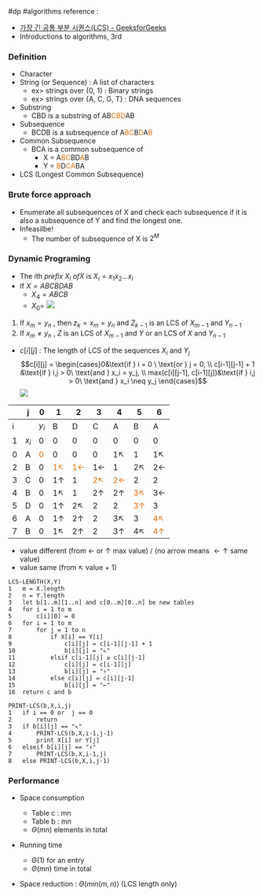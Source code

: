 #dp #algorithms 
reference : 
- [가장 긴 공통 부분 시퀀스(LCS) - GeeksforGeeks](https://www.geeksforgeeks.org/longest-common-subsequence-dp-4/?ref=header_outind)
- Introductions to algorithms, 3rd

### Definition
- Character
- String (or Sequence) : A list of characters
	- ex> strings over {0, 1} : Binary strings
	- ex> strings over {A, C, G, T} : DNA sequences
- Substring
	- CBD is a substring of AB<font color="#e36c09">CBD</font>AB
- Subsequence
	- BCDB is a subsequence of A<font color="#e36c09">BC</font>B<font color="#e36c09">D</font>A<font color="#e36c09">B</font>
- Common Subsequence
	- BCA is a common subsequence of 
		- X = A<font color="#e36c09">BC</font>BD<font color="#e36c09">A</font>B
		- Y = <font color="#e36c09">B</font>D<font color="#e36c09">CA</font>BA
- LCS (Longest Common Subsequence)

### Brute force approach
- Enumerate all subsequences of X and check each subsequence if it is also a subsequence of Y and find the longest one.
- Infeasilbe!
	- The number of subsequence of X is $2^M$

### Dynamic Programing
- The $i$th $prefix\ X_i\ of X$ is $X_i =x_1x_2...x_i$
- If $X = ABCBDAB$
	- $X_4=ABCB$
	- $X_0=$
![](https://media.geeksforgeeks.org/wp-content/uploads/20240806161758/Longest-Common-Subsequence.webp)
1. If $x_m = y_n$ , then $z_k=x_m=y_n$ and $Z_{k-1}$ is an LCS of $X_{m-1}$ and $Y_{n-1}$
2. If $x_m \neq y_n$ , $Z$ is an LCS of $X_{m-1}$ and $Y$ or an LCS of $X$ and $Y_{n-1}$
- $c[i][j]$ : The length of LCS of the sequences $X_i$ and $Y_j$
$$c[i][j] = \begin{cases}0&\text{if } i = 0 \ \text{or } j = 0, 
\\ c[i-1][j-1] + 1 &\text{if } i,j > 0\ \text{and } x_i = y_j,
\\ max(c[i][j-1], c[i-1][j])&\text{if } i,j > 0\ \text{and } x_i \neq y_j
\end{cases}$$
![](https://media.geeksforgeeks.org/wp-content/uploads/20240718100203/Longest-Common-Subsequence-3.webp)

|     | j     | 0                              | 1                                        | 2                                          | 3                                        | 4                                          | 5                                          | 6                                         |
| --- | ----- | ------------------------------ | ---------------------------------------- | ------------------------------------------ | ---------------------------------------- | ------------------------------------------ | ------------------------------------------ | ----------------------------------------- |
| i   |       | $y_i$                          | B                                        | D                                          | C                                        | A                                          | B                                          | A                                         |
| 1   | $x_i$ | 0                              | 0                                        | 0                                          | 0                                        | 0                                          | 0                                          | 0                                         |
| 0   | A     | <font color="#e36c09">0</font> | 0                                        | 0                                          | 0                                        | 1$\nwarrow$                                | 1                                          | 1$\nwarrow$                               |
| 2   | B     | 0                              | <font color="#e36c09">1$\nwarrow$</font> | <font color="#e36c09">1$\leftarrow$</font> | 1$\leftarrow$                            | 1                                          | 2$\nwarrow$                                | 2$\leftarrow$                             |
| 3   | C     | 0                              | 1$\uparrow$                              | 1                                          | <font color="#e36c09">2$\nwarrow$</font> | <font color="#e36c09">2$\leftarrow$</font> | 2                                          | 2                                         |
| 4   | B     | 0                              | 1$\nwarrow$                              | 1                                          | 2$\uparrow$                              | 2$\uparrow$                                | <font color="#e36c09">3$\nwarrow$</font>   | 3$\leftarrow$                             |
| 5   | D     | 0                              | 1$\uparrow$                              | 2$\nwarrow$                                | 2                                        | 2                                          | <font color="#e36c09">3$\uparrow$  </font> | 3                                         |
| 6   | A     | 0                              | 1$\uparrow$                              | 2$\uparrow$                                | 2                                        | 3$\nwarrow$                                | 3                                          | <font color="#e36c09">4$\nwarrow$</font>  |
| 7   | B     | 0                              | 1$\nwarrow$                              | 2$\uparrow$                                | 2                                        | 3$\uparrow$                                | 4$\nwarrow$                                | <font color="#e36c09">4$\uparrow$ </font> | 
- value different (from $\leftarrow$  or $\uparrow$  max value) / (no arrow means $\leftarrow\uparrow$ same value)
- value same (from $\nwarrow$ value + 1)
```pseudo
LCS-LENGTH(X,Y)
1	m = X.length
2	n = Y.length
3	let b[1..m][1..n] and c[0..m][0..n] be new tables
4	for i = 1 to m
5		c[i][0] = 0
6	for i = 1 to m
7		for j = 1 to n
8			if X[i] == Y[i]
9				c[i][j] = c[i-1][j-1] + 1
10				b[i][j] = "↖"
11			elsif c[i-1][j] ≥ c[i][j-1]
12				c[i][j] = c[i-1][j]
13				b[i][j] = "↑"
14			else c[i][j] = c[i][j-1]
15				b[i][j] = "←"
16	return c and b

PRINT-LCS(b,X,i,j)
1	if i == 0 or  j == 0
2		return
3	if b[i][j] == "↖"
4		PRINT-LCS(b,X,i-1,j-1)
5		print X[i] or Y[j]
6	elseif b[i][j] == "↑"
7		PRINT-LCS(b,X,i-1,j)
8	else PRINT-LCS(b,X,i,j-1)
```

### Performance
- Space consumption
	- Table c : mn
	- Table b : mn
	- $\Theta(mn)$ elements in total                                                                                                   
- Running time
	- $\Theta(1)$ for an entry
	- $\Theta(mn)$ time in total

- Space reduction : $\Theta(min(m,n))$ (LCS length only)


